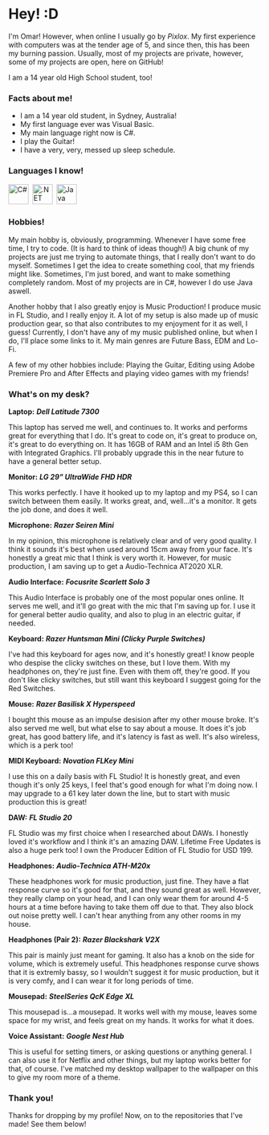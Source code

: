 # Hey! :D

I'm Omar! However, when online I usually go by *Pixlox*. My first experience with computers was at the tender age of 5, and since then, this has been my burning passion. Usually, most of my projects are private, however, some of my projects are open, here on GitHub!

I am a 14 year old High School student, too!

### Facts about me!

- I am a 14 year old student, in Sydney, Australia!
- My first language ever was Visual Basic.
- My main language right now is C#.
- I play the Guitar!
- I have a very, very, messed up sleep schedule.
   
### Languages I know!
<div>
  <img src="https://cdn.jsdelivr.net/gh/devicons/devicon/icons/csharp/csharp-original.svg"   title="C#" alt="C#" width="40" height="40"/>&nbsp;
  <img src="https://cdn.jsdelivr.net/gh/devicons/devicon/icons/dotnetcore/dotnetcore-original.svg"  title=".NET" alt=".NET" width="40" height="40"/>&nbsp;
  <img src="https://cdn.jsdelivr.net/gh/devicons/devicon/icons/java/java-original.svg"  title="Java" alt="Java" width="40" height="40"/>&nbsp;

### Hobbies!

My main hobby is, obviously, programming. Whenever I have some free time, I try to code. (It is hard to think of ideas though!) A big chunk of my projects are just me trying to automate things, that I really don't want to do myself. Sometimes I get the idea to create something cool, that my friends might like. Sometimes, I'm just bored, and want to make something completely random. Most of my projects are in C#, however I do use Java aswell.

Another hobby that I also greatly enjoy is Music Production! I produce music in FL Studio, and I really enjoy it. A lot of my setup is also made up of music production gear, so that also contributes to my enjoyment for it as well, I guess! Currently, I don't have any of my music published online, but when I do, I'll place some links to it. My main genres are Future Bass, EDM and Lo-Fi.

A few of my other hobbies include: Playing the Guitar, Editing using Adobe Premiere Pro and After Effects and playing video games with my friends!

### What's on my desk?

**Laptop:** ***Dell Latitude 7300***
   
This laptop has served me well, and continues to. It works and performs great for everything that I do. It's great to code on, it's great to produce on, it's great to do everything on. It has 16GB of RAM and an Intel i5 8th Gen with Integrated Graphics. I'll probably upgrade this in the near future to have a general better setup.

**Monitor:** ***LG 29" UltraWide FHD HDR***
   
This works perfectly. I have it hooked up to my laptop and my PS4, so I can switch between them easily. It works great, and, well...it's a monitor. It gets the job done, and does it well.

**Microphone:** ***Razer Seiren Mini***
   
In my opinion, this microphone is relatively clear and of very good quality. I think it sounds it's best when used around 15cm away from your face. It's honestly a great mic that I think is very worth it. However, for music production, I am saving up to get a Audio-Technica AT2020 XLR.

**Audio Interface:** ***Focusrite Scarlett Solo 3***
   
This Audio Interface is probably one of the most popular ones online. It serves me well, and it'll go great with the mic that I'm saving up for. I use it for general better audio quality, and also to plug in an electric guitar, if needed.

**Keyboard:** ***Razer Huntsman Mini (Clicky Purple Switches)***
   
I've had this keyboard for ages now, and it's honestly great! I know people who despise the clicky switches on these, but I love them. With my headphones on, they're just fine. Even with them off, they're good. If you don't like clicky switches, but still want this keyboard I suggest going for the Red Switches.

**Mouse:** ***Razer Basilisk X Hyperspeed***
   
I bought this mouse as an impulse desision after my other mouse broke. It's also served me well, but what else to say about a mouse. It does it's job great, has good battery life, and it's latency is fast as well. It's also wireless, which is a perk too!

**MIDI Keyboard:** ***Novation FLKey Mini***
   
I use this on a daily basis with FL Studio! It is honestly great, and even though it's only 25 keys, I feel that's good enough for what I'm doing now. I may upgrade to a 61 key later down the line, but to start with music production this is great!

**DAW:** ***FL Studio 20***
   
FL Studio was my first choice when I researched about DAWs. I honestly loved it's workflow and I think it's an amazing DAW. Lifetime Free Updates is also a huge perk too! I own the Producer Edition of FL Studio for USD 199.

**Headphones:** ***Audio-Technica ATH-M20x***
   
These headphones work for music production, just fine. They have a flat response curve so it's good for that, and they sound great as well. However, they really clamp on your head, and I can only wear them for around 4-5 hours at a time before having to take them off due to that. They also block out noise pretty well. I can't hear anything from any other rooms in my house. 

**Headphones (Pair 2):** ***Razer Blackshark V2X***
   
This pair is mainly just meant for gaming. It also has a knob on the side for volume, which is extremely useful. This headphones response curve shows that it is extremly bassy, so I wouldn't suggest it for music production, but it is very comfy, and I can wear it for long periods of time.

**Mousepad:** ***SteelSeries QcK Edge XL***
   
This mousepad is...a mousepad. It works well with my mouse, leaves some space for my wrist, and feels great on my hands. It works for what it does. 

**Voice Assistant:** ***Google Nest Hub***
   
This is useful for setting timers, or asking questions or anything general. I can also use it for Netflix and other things, but my laptop works better for that, of course. I've matched my desktop wallpaper to the wallpaper on this to give my room more of a theme.


### Thank you!

Thanks for dropping by my profile! Now, on to the repositories that I've made! See them below!


